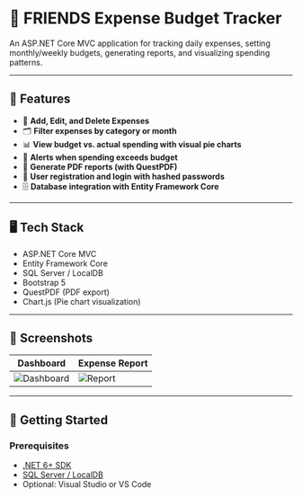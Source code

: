 # 💸 FRIENDS Expense Budget Tracker

An ASP.NET Core MVC application for tracking daily expenses, setting monthly/weekly budgets, generating reports, and visualizing spending patterns.

---

## 📌 Features

- 🧾 **Add, Edit, and Delete Expenses**
- 🗂️ **Filter expenses by category or month**
- 📊 **View budget vs. actual spending with visual pie charts**
- 🚨 **Alerts when spending exceeds budget**
- 📝 **Generate PDF reports (with QuestPDF)**
- 🔐 **User registration and login with hashed passwords**
- 🗄️ **Database integration with Entity Framework Core**

---

## 🖥️ Tech Stack

- ASP.NET Core MVC
- Entity Framework Core
- SQL Server / LocalDB
- Bootstrap 5
- QuestPDF (PDF export)
- Chart.js (Pie chart visualization)

---

## 📸 Screenshots

| Dashboard | Expense Report |
|-----------|----------------|
| ![Dashboard](screenshots/dashboard.PNG) | ![Report](screenshots/report.PNG) |

---

## 🚀 Getting Started

### Prerequisites
- [.NET 6+ SDK](https://dotnet.microsoft.com/download)
- [SQL Server / LocalDB](https://docs.microsoft.com/en-us/sql/database-engine/configure-windows/sql-server-configuration-manager)
- Optional: Visual Studio or VS Code
